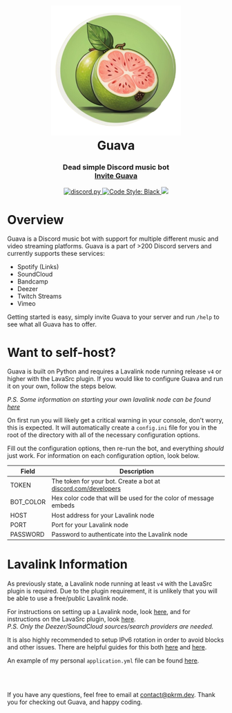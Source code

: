 <h1 align="center">
  <br>
  <img src="guava.png" width="300" alt="Guava Image"></a>
  <br>
  Guava<br>
</h1>

<h3 align="center">
    Dead simple Discord music bot
    <br>
    <a href="https://discord.com/oauth2/authorize?client_id=982806583060885525&permissions=3147776&scope=bot+applications.commands" target="_blank">Invite Guava</a>
</h3>

<p align="center">
  <a href="https://github.com/Rapptz/discord.py/">
     <img src="https://img.shields.io/badge/discord-py-blue.svg" alt="discord.py">
  </a>
  <a href="https://github.com/psf/black">
    <img src="https://img.shields.io/badge/code%20style-black-000000.svg" alt="Code Style: Black">
  </a>
  <a href="https://makeapullrequest.com">
    <img src="https://img.shields.io/badge/PRs-welcome-brightgreen.svg">
  </a>
</p>

# Overview

Guava is a Discord music bot with support for multiple different music and video streaming platforms. Guava is a part of >200 Discord servers and currently supports these services:

- Spotify (Links)
- SoundCloud
- Bandcamp
- Deezer
- Twitch Streams
- Vimeo

Getting started is easy, simply invite Guava to your server and run `/help` to see what all Guava has to offer.

# Want to self-host?
Guava is built on Python and requires a Lavalink node running release `v4` or higher with the LavaSrc plugin. If you would like to configure Guava and run it on your own, follow the steps below.

*P.S. Some information on starting your own lavalink node can be found [here](#lavalink-information)*

On first run you will likely get a critical warning in your console, don't worry, this is expected. It will automatically create a `config.ini` file for you in the root of the directory with all of the necessary configuration options.

Fill out the configuration options, then re-run the bot, and everything *should* just work. For information on each configuration option, look below.

Field | Description
--- | ---
TOKEN | The token for your bot. Create a bot at [discord.com/developers](https://discord.com/developers)
BOT_COLOR | Hex color code that will be used for the color of message embeds
HOST | Host address for your Lavalink node
PORT | Port for your Lavalink node
PASSWORD | Password to authenticate into the Lavalink node

# Lavalink Information

As previously state, a Lavalink node running at least `v4` with the LavaSrc plugin is required. Due to the plugin requirement, it is unlikely that you will be able to use a free/public Lavalink node.

For instructions on setting up a Lavalink node, look [here](https://lavalink.dev/getting-started/), and for instructions on the LavaSrc plugin, look [here](https://github.com/topi314/LavaSrc).
<br>
*P.S. Only the Deezer/SoundCloud sources/search providers are needed.*

It is also highly recommended to setup IPv6 rotation in order to avoid blocks and other issues. There are helpful guides for this both [here](https://blog.arbjerg.dev/2020/3/tunnelbroker-with-lavalink) and [here](https://gist.github.com/Drapersniper/11fee08f91ea7174e0d8af12496f3443).

An example of my personal `application.yml` file can be found [here](https://github.com/PacketParker/Guava/blob/main/application.yml.example).

<br>
<br>

If you have any questions, feel free to email at [contact@pkrm.dev](mailto:contact@pkrm.dev). Thank you for checking out Guava, and happy coding.
